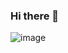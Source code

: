 ### Hi there 👋
![image](https://user-images.githubusercontent.com/106848675/213076239-d95d3a54-f366-423e-9a1f-e6cff37360f5.png)

<!--
**AlbertoRaphael/AlbertoRaphael** is a ✨ _special_ ✨ repository because its `README.md` (this file) appears on your GitHub profile.

Here are some ideas to get you started:

- 🔭 I’m currently working on ...
- 🌱 I’m currently learning ...
- 👯 I’m looking to collaborate on ...
- 🤔 I’m looking for help with ...
- 💬 Ask me about ...
- 📫 How to reach me: ...
- 😄 Pronouns: ...
- ⚡ Fun fact: ...
-->
